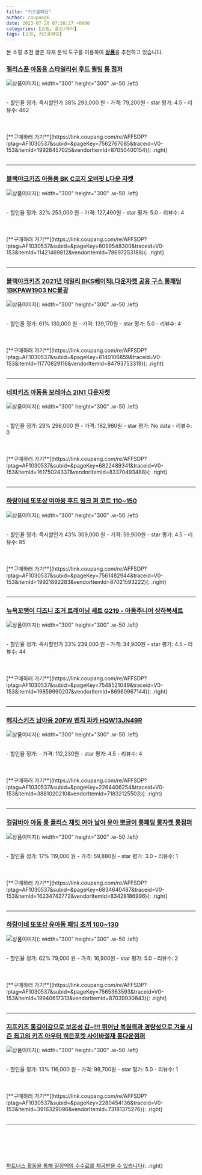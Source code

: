 ```yaml
---
title: "키즈롱패딩"
author: coupang6
date: 2023-07-20 07:58:27 +0800
categories: [쇼핑, 출산/육아]
tags: [쇼핑, 키즈롱패딩]
---
```


본 쇼핑 추천 글은 자체 분석 도구를 이용하여 [**상품**](https://link.coupang.com/a/bao1ui)을 추천하고 있습니다.

### [젤리스푼 아동용 스타일리쉬 후드 퀼팅 롱 점퍼](https://link.coupang.com/re/AFFSDP?lptag=AF1030537&subid=&pageKey=7562767085&traceid=V0-153&itemId=19928457025&vendorItemId=87050400154)

![상품이미지](https://thumbnail9.coupangcdn.com/thumbnails/remote/230x230ex/image/retail/images/2023/09/01/12/8/19c6e498-5f13-4566-a5fe-cda122edb645.jpg){: width="300" height="300" .w-50 .left}


<br>
- 할인율 정가: 즉시할인가 38%  293,000   원
- 가격: 79,200원
- star 평가: 4.5
- 리뷰수: 462
<br>
<br>
<br>
<br>
[**구매하러 가기**](https://link.coupang.com/re/AFFSDP?lptag=AF1030537&subid=&pageKey=7562767085&traceid=V0-153&itemId=19928457025&vendorItemId=87050400154){: .right}
<br>
<br>

---

### [블랙야크키즈 아동용 BK C코지 오버핏 L다운 자켓](https://link.coupang.com/re/AFFSDP?lptag=AF1030537&subid=&pageKey=6099548300&traceid=V0-153&itemId=11421469812&vendorItemId=78697253188)

![상품이미지](https://thumbnail9.coupangcdn.com/thumbnails/remote/230x230ex/image/rs_quotation_api/2ly7kkh4/72f42741dc874d28bd290783ff002e00.jpg){: width="300" height="300" .w-50 .left}


<br>
- 할인율 정가: 32%  253,000   원
- 가격: 127,490원
- star 평가: 5.0
- 리뷰수: 4
<br>
<br>
<br>
<br>
[**구매하러 가기**](https://link.coupang.com/re/AFFSDP?lptag=AF1030537&subid=&pageKey=6099548300&traceid=V0-153&itemId=11421469812&vendorItemId=78697253188){: .right}
<br>
<br>

---

### [블랙야크키즈 2021년 데일리 BKS베이직L다운자켓 공용 구스 롱패딩 1BKPAW1903 NC불광](https://link.coupang.com/re/AFFSDP?lptag=AF1030537&subid=&pageKey=6140106859&traceid=V0-153&itemId=11770829116&vendorItemId=84793753319)

![상품이미지](https://thumbnail6.coupangcdn.com/thumbnails/remote/230x230ex/image/vendor_inventory/f9ec/853b4c97216ef9ecb15f11d9ae866b18329d427dfd427a20b09049587472.JPG){: width="300" height="300" .w-50 .left}


<br>
- 할인율 정가: 61%  130,000   원
- 가격: 139,170원
- star 평가: 5.0
- 리뷰수: 4
<br>
<br>
<br>
<br>
[**구매하러 가기**](https://link.coupang.com/re/AFFSDP?lptag=AF1030537&subid=&pageKey=6140106859&traceid=V0-153&itemId=11770829116&vendorItemId=84793753319){: .right}
<br>
<br>

---

### [네파키즈 아동용 보레아스 2IN1 다운자켓](https://link.coupang.com/re/AFFSDP?lptag=AF1030537&subid=&pageKey=6822489341&traceid=V0-153&itemId=16175024337&vendorItemId=83370493488)

![상품이미지](https://thumbnail6.coupangcdn.com/thumbnails/remote/230x230ex/image/retail/images/2022/10/05/11/2/20caaeaa-a5fc-4145-ae24-5c5a603d22ba.jpg){: width="300" height="300" .w-50 .left}


<br>
- 할인율 정가: 29%  298,000   원
- 가격: 182,980원
- star 평가: No data
- 리뷰수: 0
<br>
<br>
<br>
<br>
[**구매하러 가기**](https://link.coupang.com/re/AFFSDP?lptag=AF1030537&subid=&pageKey=6822489341&traceid=V0-153&itemId=16175024337&vendorItemId=83370493488){: .right}
<br>
<br>

---

### [하랑이네 또또샵 여아용 후드 밍크 퍼 코트 110~150](https://link.coupang.com/re/AFFSDP?lptag=AF1030537&subid=&pageKey=7561482944&traceid=V0-153&itemId=19921892283&vendorItemId=87021593222)

![상품이미지](https://thumbnail10.coupangcdn.com/thumbnails/remote/230x230ex/image/vendor_inventory/8884/e49d4107a669d2946561144870a5b16fcefac97f716037eacd3a46bc225a.jpg){: width="300" height="300" .w-50 .left}


<br>
- 할인율 정가: 즉시할인가 43%  309,000   원
- 가격: 59,900원
- star 평가: 4.5
- 리뷰수: 85
<br>
<br>
<br>
<br>
[**구매하러 가기**](https://link.coupang.com/re/AFFSDP?lptag=AF1030537&subid=&pageKey=7561482944&traceid=V0-153&itemId=19921892283&vendorItemId=87021593222){: .right}
<br>
<br>

---

### [뉴욕꼬맹이 디즈니 조거 트레이닝 세트 G219 - 아동주니어 상하복세트](https://link.coupang.com/re/AFFSDP?lptag=AF1030537&subid=&pageKey=7548521049&traceid=V0-153&itemId=19859990207&vendorItemId=86960967144)

![상품이미지](https://thumbnail7.coupangcdn.com/thumbnails/remote/230x230ex/image/vendor_inventory/0cd6/14d6b60439322ed5f563a9f2a0d2f70daa890cb7f735dcc64ea7cdeb16d2.jpg){: width="300" height="300" .w-50 .left}


<br>
- 할인율 정가: 즉시할인가 33%  239,000   원
- 가격: 34,900원
- star 평가: 4.5
- 리뷰수: 44
<br>
<br>
<br>
<br>
[**구매하러 가기**](https://link.coupang.com/re/AFFSDP?lptag=AF1030537&subid=&pageKey=7548521049&traceid=V0-153&itemId=19859990207&vendorItemId=86960967144){: .right}
<br>
<br>

---

### [헤지스키즈 남아용 20FW 벤치 파카 HQW13JN49R](https://link.coupang.com/re/AFFSDP?lptag=AF1030537&subid=&pageKey=2264406254&traceid=V0-153&itemId=3881020210&vendorItemId=71832125503)

![상품이미지](https://thumbnail6.coupangcdn.com/thumbnails/remote/230x230ex/image/retail/images/1818862681466281-254a52ef-477d-4e7e-bb86-e5944d3bc871.jpg){: width="300" height="300" .w-50 .left}


<br>
- 할인율 정가: 
- 가격: 112,230원
- star 평가: 4.5
- 리뷰수: 4
<br>
<br>
<br>
<br>
[**구매하러 가기**](https://link.coupang.com/re/AFFSDP?lptag=AF1030537&subid=&pageKey=2264406254&traceid=V0-153&itemId=3881020210&vendorItemId=71832125503){: .right}
<br>
<br>

---

### [컬럼비아 아동 롱 플리스 재킷 여아 남아 유아 뽀글이 롱패딩 롱자켓 롱점퍼](https://link.coupang.com/re/AFFSDP?lptag=AF1030537&subid=&pageKey=6834640487&traceid=V0-153&itemId=16234742772&vendorItemId=83428186996)

![상품이미지](https://thumbnail6.coupangcdn.com/thumbnails/remote/230x230ex/image/vendor_inventory/e223/e4b358fd46a16905913a429506885049e4d3f969c77034de7222622eff44.JPG){: width="300" height="300" .w-50 .left}


<br>
- 할인율 정가: 17%  119,000   원
- 가격: 59,880원
- star 평가: 3.0
- 리뷰수: 1
<br>
<br>
<br>
<br>
[**구매하러 가기**](https://link.coupang.com/re/AFFSDP?lptag=AF1030537&subid=&pageKey=6834640487&traceid=V0-153&itemId=16234742772&vendorItemId=83428186996){: .right}
<br>
<br>

---

### [하랑이네 또또샵 유아동 패딩 조끼 100~130](https://link.coupang.com/re/AFFSDP?lptag=AF1030537&subid=&pageKey=7565363593&traceid=V0-153&itemId=19940617313&vendorItemId=87039930843)

![상품이미지](https://thumbnail8.coupangcdn.com/thumbnails/remote/230x230ex/image/vendor_inventory/698c/66626c8049518a5a69df00e75681459a24eec22d33b10385abaae8eef332.jpg){: width="300" height="300" .w-50 .left}


<br>
- 할인율 정가: 62%  79,000   원
- 가격: 16,900원
- star 평가: 5.0
- 리뷰수: 2
<br>
<br>
<br>
<br>
[**구매하러 가기**](https://link.coupang.com/re/AFFSDP?lptag=AF1030537&subid=&pageKey=7565363593&traceid=V0-153&itemId=19940617313&vendorItemId=87039930843){: .right}
<br>
<br>

---

### [지프키즈 롱길이감으로 보온성 갑~!!! 뛰어난 복원력과 경량성으로 겨울 시즌 최고의 키즈 아우터 히든포켓 사이바절재 롱다운점퍼](https://link.coupang.com/re/AFFSDP?lptag=AF1030537&subid=&pageKey=2280454136&traceid=V0-153&itemId=3916329096&vendorItemId=73181375276)

![상품이미지](https://thumbnail7.coupangcdn.com/thumbnails/remote/230x230ex/image/vendor_inventory/a210/1b8ad0d605e4d1cb097cfb959b80e4a20b70066308ddbd2eb7a56cb02489.JPG){: width="300" height="300" .w-50 .left}


<br>
- 할인율 정가: 13%  116,000   원
- 가격: 98,700원
- star 평가: 5.0
- 리뷰수: 1
<br>
<br>
<br>
<br>
[**구매하러 가기**](https://link.coupang.com/re/AFFSDP?lptag=AF1030537&subid=&pageKey=2280454136&traceid=V0-153&itemId=3916329096&vendorItemId=73181375276){: .right}
<br>
<br>

---
<br><br><br><br><br> [파트너스 활동을 통해 일정액의 수수료를 제공받을 수 있습니다](https://link.coupang.com/a/bao1ui){: .right}